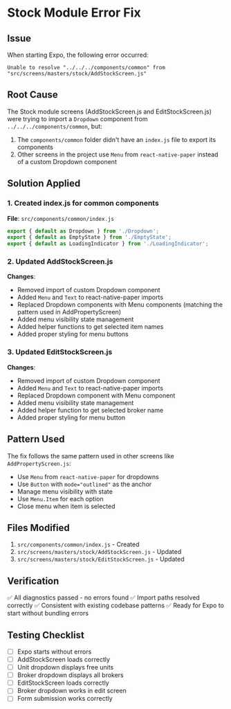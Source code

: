 # Stock Module Error Fix

## Issue
When starting Expo, the following error occurred:
```
Unable to resolve "../../../components/common" from "src/screens/masters/stock/AddStockScreen.js"
```

## Root Cause
The Stock module screens (AddStockScreen.js and EditStockScreen.js) were trying to import a `Dropdown` component from `../../../components/common`, but:
1. The `components/common` folder didn't have an `index.js` file to export its components
2. Other screens in the project use `Menu` from `react-native-paper` instead of a custom Dropdown component

## Solution Applied

### 1. Created index.js for common components
**File**: `src/components/common/index.js`
```javascript
export { default as Dropdown } from './Dropdown';
export { default as EmptyState } from './EmptyState';
export { default as LoadingIndicator } from './LoadingIndicator';
```

### 2. Updated AddStockScreen.js
**Changes**:
- Removed import of custom Dropdown component
- Added `Menu` and `Text` to react-native-paper imports
- Replaced Dropdown components with Menu components (matching the pattern used in AddPropertyScreen)
- Added menu visibility state management
- Added helper functions to get selected item names
- Added proper styling for menu buttons

### 3. Updated EditStockScreen.js
**Changes**:
- Removed import of custom Dropdown component
- Added `Menu` and `Text` to react-native-paper imports
- Replaced Dropdown component with Menu component
- Added menu visibility state management
- Added helper function to get selected broker name
- Added proper styling for menu button

## Pattern Used
The fix follows the same pattern used in other screens like `AddPropertyScreen.js`:
- Use `Menu` from `react-native-paper` for dropdowns
- Use `Button` with `mode="outlined"` as the anchor
- Manage menu visibility with state
- Use `Menu.Item` for each option
- Close menu when item is selected

## Files Modified
1. `src/components/common/index.js` - Created
2. `src/screens/masters/stock/AddStockScreen.js` - Updated
3. `src/screens/masters/stock/EditStockScreen.js` - Updated

## Verification
✅ All diagnostics passed - no errors found
✅ Import paths resolved correctly
✅ Consistent with existing codebase patterns
✅ Ready for Expo to start without bundling errors

## Testing Checklist
- [ ] Expo starts without errors
- [ ] AddStockScreen loads correctly
- [ ] Unit dropdown displays free units
- [ ] Broker dropdown displays all brokers
- [ ] EditStockScreen loads correctly
- [ ] Broker dropdown works in edit screen
- [ ] Form submission works correctly
